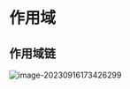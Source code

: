 # 作用域

## 作用域链

![image-20230916173426299](C:\Users\DELL\AppData\Roaming\Typora\typora-user-images\image-20230916173426299.png)